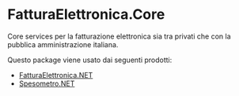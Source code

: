 # FatturaElettronica.Core
Core services per la fatturazione elettronica sia tra privati che con la pubblica amministrazione italiana.

Questo package viene usato dai seguenti prodotti:
- [FatturaElettronica.NET][1]
- [Spesometro.NET][2]

[1]: http://fatturaelettronicaopensource.org
[2]: https://github.com/FatturaElettronica/Spesometro.NET
